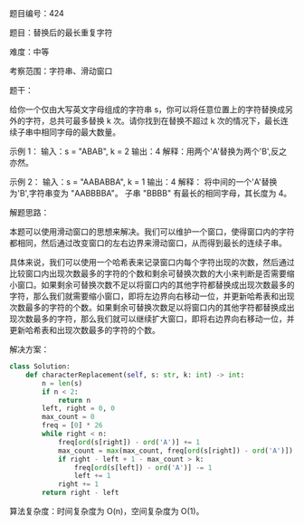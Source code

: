 题目编号：424

题目：替换后的最长重复字符

难度：中等

考察范围：字符串、滑动窗口

题干：

给你一个仅由大写英文字母组成的字符串 s，你可以将任意位置上的字符替换成另外的字符，总共可最多替换 k 次。请你找到在替换不超过 k 次的情况下，最长连续子串中相同字母的最大数量。

示例 1：
输入：s = "ABAB", k = 2
输出：4
解释：用两个'A'替换为两个'B',反之亦然。

示例 2：
输入：s = "AABABBA", k = 1
输出：4
解释：
将中间的一个'A'替换为'B',字符串变为 "AABBBBA"。
子串 "BBBB" 有最长的相同字母，其长度为 4。

解题思路：

本题可以使用滑动窗口的思想来解决。我们可以维护一个窗口，使得窗口内的字符都相同，然后通过改变窗口的左右边界来滑动窗口，从而得到最长的连续子串。

具体来说，我们可以使用一个哈希表来记录窗口内每个字符出现的次数，然后通过比较窗口内出现次数最多的字符的个数和剩余可替换次数的大小来判断是否需要缩小窗口。如果剩余可替换次数不足以将窗口内的其他字符都替换成出现次数最多的字符，那么我们就需要缩小窗口，即将左边界向右移动一位，并更新哈希表和出现次数最多的字符的个数。如果剩余可替换次数足以将窗口内的其他字符都替换成出现次数最多的字符，那么我们就可以继续扩大窗口，即将右边界向右移动一位，并更新哈希表和出现次数最多的字符的个数。

解决方案：

```python
class Solution:
    def characterReplacement(self, s: str, k: int) -> int:
        n = len(s)
        if n < 2:
            return n
        left, right = 0, 0
        max_count = 0
        freq = [0] * 26
        while right < n:
            freq[ord(s[right]) - ord('A')] += 1
            max_count = max(max_count, freq[ord(s[right]) - ord('A')])
            if right - left + 1 - max_count > k:
                freq[ord(s[left]) - ord('A')] -= 1
                left += 1
            right += 1
        return right - left
```

算法复杂度：时间复杂度为 O(n)，空间复杂度为 O(1)。